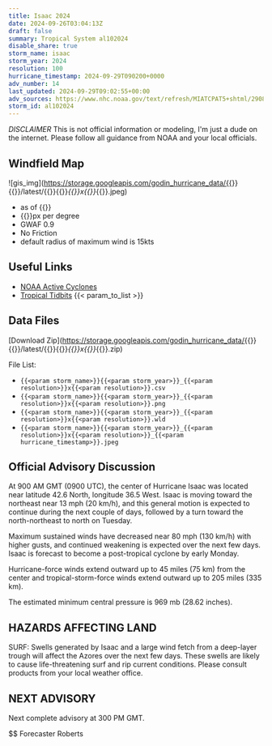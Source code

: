 ```yaml
---
title: Isaac 2024
date: 2024-09-26T03:04:13Z
draft: false
summary: Tropical System al102024
disable_share: true
storm_name: isaac
storm_year: 2024
resolution: 100
hurricane_timestamp: 2024-09-29T090200+0000
adv_number: 14
last_updated: 2024-09-29T09:02:55+00:00
adv_sources: https://www.nhc.noaa.gov/text/refresh/MIATCPAT5+shtml/290838.shtml;https://www.nhc.noaa.gov/refresh/graphics_at5+shtml/084148.shtml?cone
storm_id: al102024
---
```

*DISCLAIMER* This is not official information or modeling, I'm just a dude on the internet.  Please follow all guidance from NOAA and your local officials.

## Windfield Map
![gis_img](https://storage.googleapis.com/godin_hurricane_data/{{<param storm_name>}}{{<param storm_year>}}/latest/{{<param storm_name>}}{{<param storm_year>}}_{{<param resolution>}}x{{<param resolution>}}_{{<param hurricane_timestamp>}}.jpeg)

- as of {{<param last_updated>}}
- {{<param resolution>}}px per degree
- GWAF 0.9
- No Friction
- default radius of maximum wind is 15kts

## Useful Links
- [NOAA Active Cyclones](https://www.nhc.noaa.gov/)
- [Tropical Tidbits](https://www.tropicaltidbits.com/storminfo/)
{{< param_to_list >}}

## Data Files
[Download Zip](https://storage.googleapis.com/godin_hurricane_data/{{<param storm_name>}}{{<param storm_year>}}/latest/{{<param storm_name>}}{{<param storm_year>}}_{{<param resolution>}}x{{<param resolution>}}_{{<param hurricane_timestamp>}}.zip)

File List:
- `{{<param storm_name>}}{{<param storm_year>}}_{{<param resolution>}}x{{<param resolution>}}.csv`
- `{{<param storm_name>}}{{<param storm_year>}}_{{<param resolution>}}x{{<param resolution>}}.png`
- `{{<param storm_name>}}{{<param storm_year>}}_{{<param resolution>}}x{{<param resolution>}}.wld`
- `{{<param storm_name>}}{{<param storm_year>}}_{{<param resolution>}}x{{<param resolution>}}_{{<param hurricane_timestamp>}}.jpeg`


## Official Advisory Discussion
At 900 AM GMT (0900 UTC), the center of Hurricane Isaac was located
near latitude 42.6 North, longitude 36.5 West. Isaac is moving
toward the northeast near 13 mph (20 km/h), and this general 
motion is expected to continue during the next couple of days, 
followed by a turn toward the north-northeast to north on Tuesday.
 
Maximum sustained winds have decreased near 80 mph (130 km/h) with 
higher gusts, and continued weakening is expected over the next
few days.  Isaac is forecast to become a post-tropical cyclone by 
early Monday.
 
Hurricane-force winds extend outward up to 45 miles (75 km) from the
center and tropical-storm-force winds extend outward up to 205 miles
(335 km).
 
The estimated minimum central pressure is 969 mb (28.62 inches).
 
 
HAZARDS AFFECTING LAND
----------------------
SURF:  Swells generated by Isaac and a large wind fetch from a
deep-layer trough will affect the Azores over the next few days.
These swells are likely to cause life-threatening surf and rip
current conditions.  Please consult products from your local weather
office.
 
 
NEXT ADVISORY
-------------
Next complete advisory at 300 PM GMT.
 
$$
Forecaster Roberts
